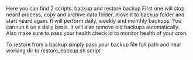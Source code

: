 Here you can find 2 scripts: backup and restore backup
First one will stop neard process, copy and archive data folder, move it to backup folder and start neard again.
It will perform daily, weekly and monthly backups. You can run it on a daily basis. It will also remove old backups automatically.
Also make sure to pass your health check id to monitor health of your cron.

To restore from a backup simply pass your backup file full path and near working dir to restore_backup.sh script
